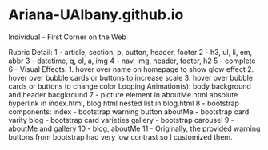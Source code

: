 # Ariana-UAlbany.github.io
Individual - First Corner on the Web

Rubric Detail:
1 - article, section, p, button, header, footer
2 - h3, ul, li, em, abbr
3 - datetime, q, ol, a, img
4 - nav, img, header, footer, h2
5 - complete
6 - Visual Effects: 
    1. hover over name on homepage to show glow effect 
    2. hover over bubble cards or buttons to increase scale
    3. hover over bubble cards or buttons to change color
    Looping Animation(s): body background and header bacgkround
7 - picture element in aboutMe.html
    absolute hyperlink in index.html, blog.html
    nested list in blog.html
8 - bootstrap components:
    index - bootstrap warning button
    aboutMe - bootstrap card varity
    blog - bootstrap card varieties
    gallery - bootstrap carousel
9 - aboutMe and gallery
10 - blog, aboutMe
11 - Originally, the provided warning buttons from bootstrap had very low contrast so I customized them.
